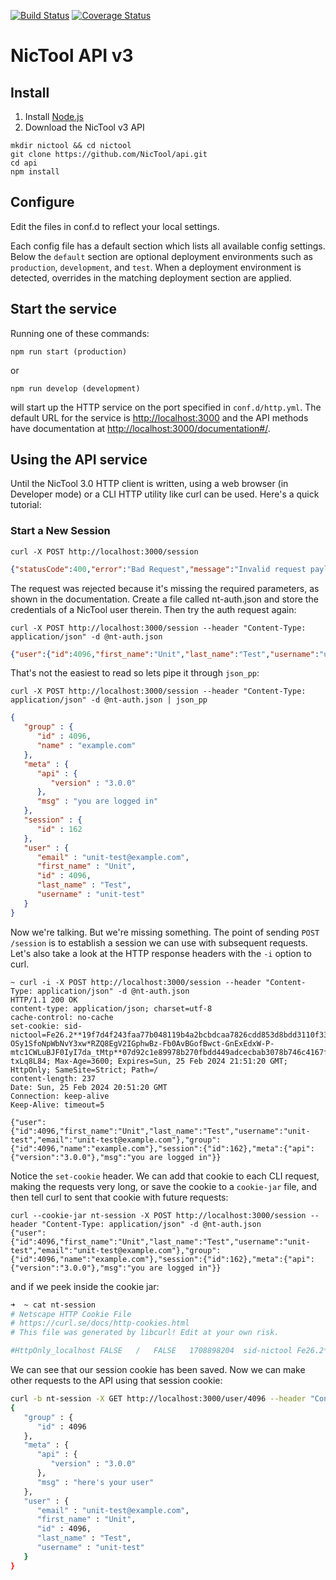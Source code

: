 [![Build Status](https://github.com/NicTool/api/actions/workflows/ci.yml/badge.svg)](https://github.com/NicTool/api/actions/workflows/ci.yml)
[![Coverage Status](https://coveralls.io/repos/github/NicTool/api/badge.svg)](https://coveralls.io/github/NicTool/api)

# NicTool API v3


## Install

1. Install [Node.js](https://nodejs.org/en/download/)
2. Download the NicTool v3 API


```
mkdir nictool && cd nictool
git clone https://github.com/NicTool/api.git
cd api
npm install
```

## Configure

Edit the files in conf.d to reflect your local settings.

Each config file has a default section which lists all available config settings. Below the `default` section are optional deployment environments such as `production`, `development`, and `test`. When a deployment environment is detected, overrides in the matching deployment section are applied.

## Start the service

Running one of these commands:

`npm run start (production)`

or 

`npm run develop (development)`

will start up the HTTP service on the port specified in `conf.d/http.yml`. The default URL for the service is [http://localhost:3000](http://localhost:3000) and the API methods have documentation at [http://localhost:3000/documentation#/](http://localhost:3000/documentation#/).


## Using the API service

Until the NicTool 3.0 HTTP client is written, using a web browser (in Developer mode) or a CLI HTTP utility like curl can be used. Here's a quick tutorial:

### Start a New Session

`curl -X POST http://localhost:3000/session`

```json
{"statusCode":400,"error":"Bad Request","message":"Invalid request payload input"}
```

The request was rejected because it's missing the required parameters, as shown in the documentation. Create a file called nt-auth.json and store the credentials of a NicTool user therein. Then try the auth request again:

`curl -X POST http://localhost:3000/session --header "Content-Type: application/json" -d @nt-auth.json`

```json
{"user":{"id":4096,"first_name":"Unit","last_name":"Test","username":"unit-test","email":"unit-test@example.com"},"group":{"id":4096,"name":"example.com"},"session":{"id":162},"meta":{"api":{"version":"3.0.0"},"msg":"you are logged in"}
```

That's not the easiest to read so lets pipe it through `json_pp`:

`curl -X POST http://localhost:3000/session --header "Content-Type: application/json" -d @nt-auth.json | json_pp`

```json
{
   "group" : {
      "id" : 4096,
      "name" : "example.com"
   },
   "meta" : {
      "api" : {
         "version" : "3.0.0"
      },
      "msg" : "you are logged in"
   },
   "session" : {
      "id" : 162
   },
   "user" : {
      "email" : "unit-test@example.com",
      "first_name" : "Unit",
      "id" : 4096,
      "last_name" : "Test",
      "username" : "unit-test"
   }
}
```

Now we're talking. But we're missing something. The point of sending `POST /session` is to establish a session we can use with subsequent requests. Let's also take a look at the HTTP response headers with the `-i` option to curl.

```
~ curl -i -X POST http://localhost:3000/session --header "Content-Type: application/json" -d @nt-auth.json
HTTP/1.1 200 OK
content-type: application/json; charset=utf-8
cache-control: no-cache
set-cookie: sid-nictool=Fe26.2**19f7d4f243faa77b048119b4a2bcbdcaa7826cdd853d8bdd3110f330ac6932c8*pzn_-OSy1SfoNpWbNvY3xw*RZQ8EgV2IGphwBz-Fb0AvBGofBwct-GnExEdxW-P-mtc1CWLuBJF0IyI7da_tMtp**07d92c1e89978b270fbdd449adcecbab3078b746c4167fe586f417be866c54d8*nDSOqzX79qmsztrHHjub7FgC7XiAxqGNdB-txLq8L84; Max-Age=3600; Expires=Sun, 25 Feb 2024 21:51:20 GMT; HttpOnly; SameSite=Strict; Path=/
content-length: 237
Date: Sun, 25 Feb 2024 20:51:20 GMT
Connection: keep-alive
Keep-Alive: timeout=5

{"user":{"id":4096,"first_name":"Unit","last_name":"Test","username":"unit-test","email":"unit-test@example.com"},"group":{"id":4096,"name":"example.com"},"session":{"id":162},"meta":{"api":{"version":"3.0.0"},"msg":"you are logged in"}}
```

Notice the `set-cookie` header. We can add that cookie to each CLI request, making the requests very long, or save the cookie to a `cookie-jar` file, and then tell curl to sent that cookie with future requests:

```
curl --cookie-jar nt-session -X POST http://localhost:3000/session --header "Content-Type: application/json" -d @nt-auth.json
{"user":{"id":4096,"first_name":"Unit","last_name":"Test","username":"unit-test","email":"unit-test@example.com"},"group":{"id":4096,"name":"example.com"},"session":{"id":162},"meta":{"api":{"version":"3.0.0"},"msg":"you are logged in"}}
```

and if we peek inside the cookie jar:

```sh
➜  ~ cat nt-session
# Netscape HTTP Cookie File
# https://curl.se/docs/http-cookies.html
# This file was generated by libcurl! Edit at your own risk.

#HttpOnly_localhost	FALSE	/	FALSE	1708898204	sid-nictool	Fe26.2**7a4db1aa0d250c5ba5dda0560ef6cb2c33652f412ee385ebe022313f4fd206f1*g8kgix2HyZUvCKdc60ITMA*Pk3tlc4lYvDAs2J_ZyVHOhYyKWAsGZzbkMdHleLxNPQ55EDmO0vfZWTSILzhceQn**46883c6f21a76dddc10d7c1b0bc3a82302b989057bed459fe61f00eba7d7cacd*bBpV_eKE8VJEz-IDDobcI0nmJT54IndUmoWfE1Eu4fM
```

We can see that our session cookie has been saved. Now we can make other requests to the API using that session cookie:

```sh
curl -b nt-session -X GET http://localhost:3000/user/4096 --header "Content-Type: application/json" | json_pp
{
   "group" : {
      "id" : 4096
   },
   "meta" : {
      "api" : {
         "version" : "3.0.0"
      },
      "msg" : "here's your user"
   },
   "user" : {
      "email" : "unit-test@example.com",
      "first_name" : "Unit",
      "id" : 4096,
      "last_name" : "Test",
      "username" : "unit-test"
   }
}
```

